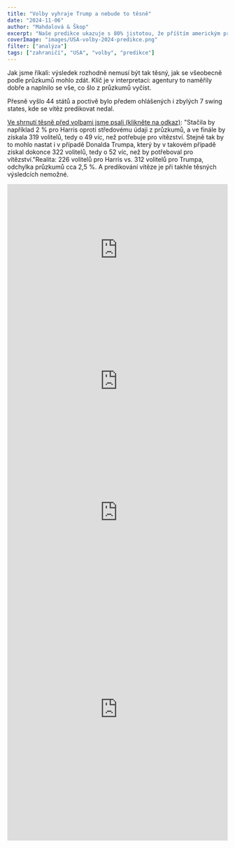 ```yaml
---
title: "Volby vyhraje Trump a nebude to těsně"
date: "2024-11-06"
author: "Mahdalová & Škop"
excerpt: "Naše predikce ukazuje s 80% jistotou, že příštím americkým prezidentem se stane Donald Trump."
coverImage: "images/USA-volby-2024-predikce.png"
filter: ["analýza"]
tags: ["zahraničí", "USA", "volby", "predikce"]
---
```

Jak jsme říkali: výsledek rozhodně nemusí být tak těsný, jak se všeobecně podle průzkumů mohlo zdát. Klíč je v interpretaci: agentury to naměřily dobře a naplnilo se vše, co šlo z průzkumů vyčíst. 

Přesně vyšlo 44 států a poctivě bylo předem ohlášených i zbylých 7 swing states, kde se vítěz predikovat nedal.

[Ve shrnutí těsně před volbami jsme psali (klikněte na odkaz)]([https://www.data.gv.at/katalog/application/6897edfa-2c70-4d7f-9d5a-b7f61b7e87f1#views](https://www.mahdalova-skop.cz/clanek/2024-11-05-USA-volby)): "Stačila by například 2 % pro Harris oproti středovému údaji z průzkumů, a ve finále by získala 319 volitelů, tedy o 49 víc, než potřebuje pro vítězství. Stejně tak by to mohlo nastat i v případě Donalda Trumpa, který by v takovém případě získal dokonce 322 volitelů, tedy o 52 víc, než by potřeboval pro vítězství."Realita: 226 volitelů pro Harris vs. 312 volitelů pro Trumpa, odchylka průzkumů cca 2,5 %. A predikování vítěze je při takhle těsných výsledcích nemožné.

<iframe src='https://flo.uri.sh/visualisation/20150244/embed' title='Interactive or visual content' className='flourish-embed-iframe' frameBorder='0' scrolling='no' width='100%' height='300px' sandbox='allow-same-origin allow-forms allow-scripts allow-downloads allow-popups allow-popups-to-escape-sandbox allow-top-navigation-by-user-activation'></iframe>

<iframe src='https://flo.uri.sh/visualisation/20156444/embed' title='Interactive or visual content' className='flourish-embed-iframe' frameBorder='0' scrolling='no' width='100%' height='300px' sandbox='allow-same-origin allow-forms allow-scripts allow-downloads allow-popups allow-popups-to-escape-sandbox allow-top-navigation-by-user-activation'></iframe>

<iframe src='https://flo.uri.sh/visualisation/20165437/embed' title='Interactive or visual content' className='flourish-embed-iframe' frameBorder='0' scrolling='no' width='100%' height='300px' sandbox='allow-same-origin allow-forms allow-scripts allow-downloads allow-popups allow-popups-to-escape-sandbox allow-top-navigation-by-user-activation'></iframe>

<iframe src='https://flo.uri.sh/visualisation/20156677/embed' title='Interactive or visual content' className='flourish-embed-iframe' frameBorder='0' scrolling='no' width='100%' height='600px' sandbox='allow-same-origin allow-forms allow-scripts allow-downloads allow-popups allow-popups-to-escape-sandbox allow-top-navigation-by-user-activation'></iframe>
